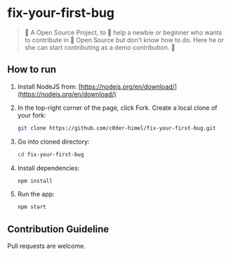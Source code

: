 # fix-your-first-bug

> 🤩 A Open Source Project, to 🤝 help a newbie or beginner who wants to contribute in 🚀 Open Source but don't know how to do. Here he or she can start contributing as a demo contribution. 🤩

## How to run

1. Install NodeJS from:
   [https://nodejs.org/en/download/](https://nodejs.org/en/download/)

2. In the top-right corner of the page, click Fork. Create a local clone of your fork:
   ```sh
   git clone https://github.com/c0der-himel/fix-your-first-bug.git
   ```
3. Go into cloned directory:
   ```sh
   cd fix-your-first-bug
   ```
4. Install dependencies:
   ```sh
   npm install
   ```
5. Run the app:
   ```sh
   npm start
   ```

## Contribution Guideline

Pull requests are welcome.
